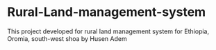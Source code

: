 # Rural-Land-management-system
This project developed for rural land management system for Ethiopia, Oromia, south-west shoa  by Husen Adem
